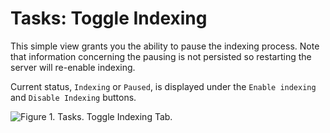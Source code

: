 # Tasks: Toggle Indexing

This simple view grants you the ability to pause the indexing process. Note that information concerning the pausing is not persisted so restarting the server will re-enable indexing.

Current status, `Indexing` or `Paused`, is displayed under the `Enable indexing` and `Disable Indexing` buttons.

![Figure 1. Tasks. Toggle Indexing Tab.](images/tasks-toggle_indexing_tab-1.png)

